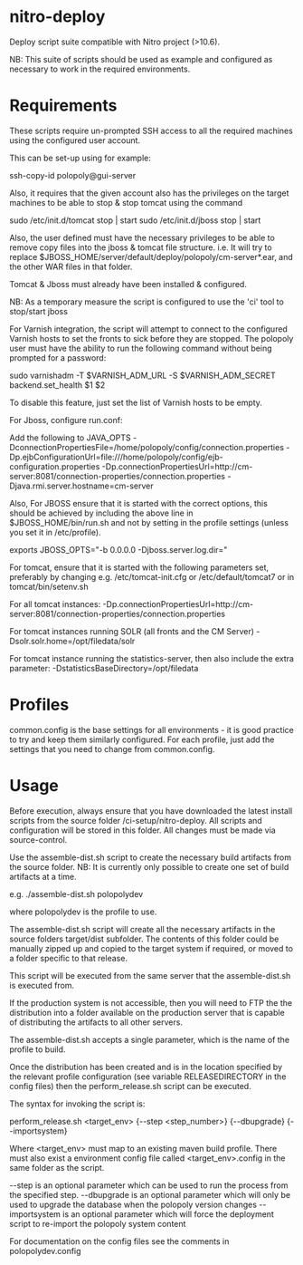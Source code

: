 nitro-deploy
============

Deploy script suite compatible with Nitro project (>10.6).

NB: This suite of scripts should be used as example and configured as necessary to work in the required environments.


Requirements
============

These scripts require un-prompted SSH access to all the required machines using the configured user account.

This can be set-up using for example:

ssh-copy-id polopoly@gui-server

Also, it requires that the given account also has the privileges on the target machines to be able to stop & stop tomcat using the command

sudo /etc/init.d/tomcat stop | start <user>
sudo /etc/init.d/jboss stop | start <user>

Also, the user defined must have the necessary privileges to be able to remove copy files into the jboss & tomcat file structure. i.e.
It will try to replace $JBOSS_HOME/server/default/deploy/polopoly/cm-server*.ear, and the other WAR files in that folder.

Tomcat & Jboss must already have been installed & configured.

NB: As a temporary measure the script is configured to use the 'ci' tool to stop/start jboss

For Varnish integration, the script will attempt to connect to the configured Varnish hosts to set the fronts to sick before
they are stopped. The polopoly user must have the ability to run the following command without being prompted for a password:

sudo varnishadm -T $VARNISH_ADM_URL -S $VARNISH_ADM_SECRET backend.set_health $1 $2

To disable this feature, just set the list of Varnish hosts to be empty. 


For Jboss, configure run.conf:

Add the following to JAVA_OPTS
-DconnectionPropertiesFile=/home/polopoly/config/connection.properties
-Dp.ejbConfigurationUrl=file:///home/polopoly/config/ejb-configuration.properties
-Dp.connectionPropertiesUrl=http://cm-server:8081/connection-properties/connection.properties
-Djava.rmi.server.hostname=cm-server

Also, For JBOSS ensure that it is started with the correct options, this should be achieved by including the above line in $JBOSS_HOME/bin/run.sh 
 and not by setting in the profile settings (unless you set it in /etc/profile).

exports JBOSS_OPTS="-b 0.0.0.0 -Djboss.server.log.dir=<logfolder>"

 



For tomcat, ensure that it is started with the following parameters set,
preferably by changing e.g. /etc/tomcat-init.cfg or /etc/default/tomcat7 or in tomcat/bin/setenv.sh

For all tomcat instances:
-Dp.connectionPropertiesUrl=http://cm-server:8081/connection-properties/connection.properties

For tomcat instances running SOLR (all fronts and the CM Server)
-Dsolr.solr.home=/opt/filedata/solr


For tomcat instance running the statistics-server, then also include the extra parameter:
-DstatisticsBaseDirectory=/opt/filedata


Profiles
========
common.config is the base settings for all environments - it is good practice to try and keep them similarly configured.
For each profile, just add the settings that you need to change from common.config.


Usage
=====

Before execution, always ensure that you have downloaded the latest install scripts from the
source folder /ci-setup/nitro-deploy. All scripts and configuration will be stored in this folder.
All changes must be made via source-control.

Use the assemble-dist.sh script to create the necessary build artifacts from the source folder.
NB: It is currently only possible to create one set of build artifacts at a time. 

e.g. ./assemble-dist.sh polopolydev

where polopolydev is the profile to use.

The assemble-dist.sh script will create all the necessary artifacts in the source folders target/dist 
subfolder. The contents of this folder could be manually zipped up and copied to the target system if
required, or moved to a folder specific to that release. 

This script will be executed from the same server that the assemble-dist.sh is executed from.

If the production system is not accessible, then you will need to FTP the the distribution into
a folder available on the production server that is capable of distributing the artifacts to all
other servers.

The assemble-dist.sh accepts a single parameter, which is the name of the profile to build.

Once the distribution has been created and is in the location specified by the relevant profile
configuration (see variable RELEASEDIRECTORY in the config files) then the perform_release.sh
script can be executed.

The syntax for invoking the script is:

perform_release.sh <target_env> {--step <step_number>} {--dbupgrade} {--importsystem}

Where <target_env> must map to an existing maven build profile. There must also exist a environment config
file called <target_env>.config in the same folder as the script.

--step is an optional parameter which can be used to run the process from the specified step.
--dbupgrade is an optional parameter which will only be used to upgrade the database when the polopoly version changes
--importsystem is an optional parameter which will force the deployment script to re-import the polopoly system content


For documentation on the config files see the comments in polopolydev.config